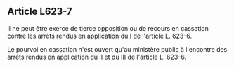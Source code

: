 Article L623-7
----
Il ne peut être exercé de tierce opposition ou de recours en cassation contre
les arrêts rendus en application du I de l'article L. 623-6.

Le pourvoi en cassation n'est ouvert qu'au ministère public à l'encontre des
arrêts rendus en application du II et du III de l'article L. 623-6.
